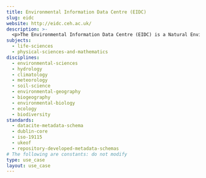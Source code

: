 ```yaml
---
title: Environmental Information Data Centre (EIDC)
slug: eidc
website: http://eidc.ceh.ac.uk/
description: >-
  <p>The Environmental Information Data Centre (EIDC) is a Natural Environment Research Council Data Centre hosted by the Centre for Ecology &amp; Hydrology (CEH). It manages nationally-important datasets concerned with the terrestrial and freshwater sciences.</p>
subjects:
  - life-sciences
  - physical-sciences-and-mathematics
disciplines:
  - environmental-sciences
  - hydrology
  - climatology
  - meteorology
  - soil-science
  - environmental-geography
  - biogeography
  - environmental-biology
  - ecology
  - biodiversity
standards:
  - datacite-metadata-schema
  - dublin-core
  - iso-19115
  - ukeof
  - repository-developed-metadata-schemas
# The following are constants: do not modify
type: use_case
layout: use_case
---
```

